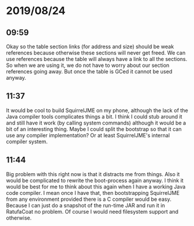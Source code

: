 # 2019/08/24

## 09:59

Okay so the table section links (for address and size) should be weak
references because otherwise these sections will never get freed. We
can use references because the table will always have a link to all the
sections. So when we are using it, we do not have to worry about our
section references going away. But once the table is GCed it cannot be
used anyway.

## 11:37

It would be cool to build SquirrelJME on my phone, although the lack of
the Java compiler tools complicates things a bit. I think I could stub
around it and still have it work (by calling system commands) although
it would be a bit of an interesting thing. Maybe I could split the
bootstrap so that it can use any compiler implementation? Or at least
SquirrelJME's internal compiler system.

## 11:44

Big problem with this right now is that it distracts me from things. Also
it would be complicated to rewrite the boot-process again anyway. I think
it would be best for me to think about this again when I have a working
Java code compiler. I mean once I have that, then bootstrapping SquirrelJME
from any environment provided there is a C compiler would be easy.
Because I can just do a snapshot of the run-time JAR and run it in
RatufaCoat no problem. Of course I would need filesystem support and
otherwise.
